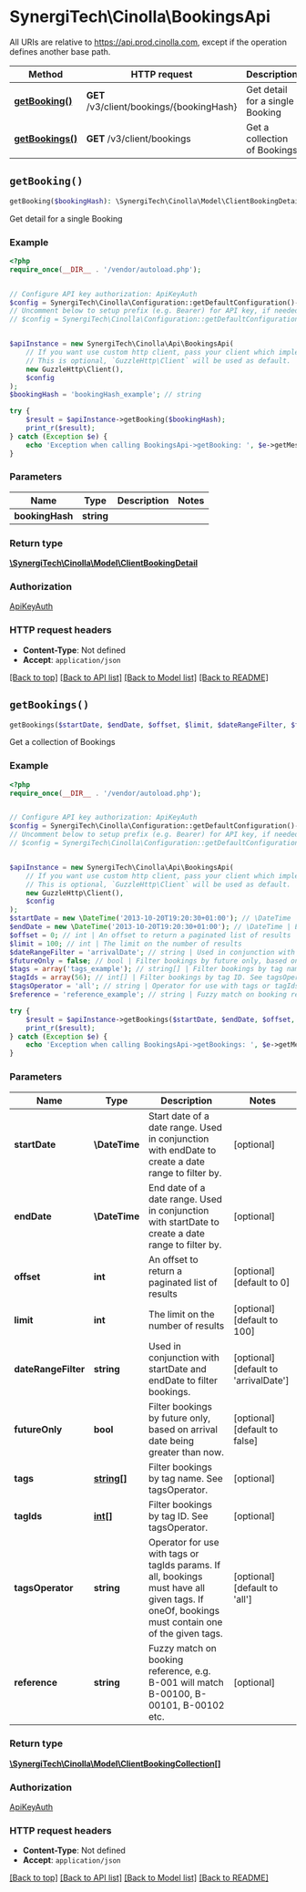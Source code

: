# SynergiTech\Cinolla\BookingsApi

All URIs are relative to https://api.prod.cinolla.com, except if the operation defines another base path.

| Method | HTTP request | Description |
| ------------- | ------------- | ------------- |
| [**getBooking()**](BookingsApi.md#getBooking) | **GET** /v3/client/bookings/{bookingHash} | Get detail for a single Booking |
| [**getBookings()**](BookingsApi.md#getBookings) | **GET** /v3/client/bookings | Get a collection of Bookings |


## `getBooking()`

```php
getBooking($bookingHash): \SynergiTech\Cinolla\Model\ClientBookingDetail
```

Get detail for a single Booking

### Example

```php
<?php
require_once(__DIR__ . '/vendor/autoload.php');


// Configure API key authorization: ApiKeyAuth
$config = SynergiTech\Cinolla\Configuration::getDefaultConfiguration()->setApiKey('x-api-key', 'YOUR_API_KEY');
// Uncomment below to setup prefix (e.g. Bearer) for API key, if needed
// $config = SynergiTech\Cinolla\Configuration::getDefaultConfiguration()->setApiKeyPrefix('x-api-key', 'Bearer');


$apiInstance = new SynergiTech\Cinolla\Api\BookingsApi(
    // If you want use custom http client, pass your client which implements `GuzzleHttp\ClientInterface`.
    // This is optional, `GuzzleHttp\Client` will be used as default.
    new GuzzleHttp\Client(),
    $config
);
$bookingHash = 'bookingHash_example'; // string

try {
    $result = $apiInstance->getBooking($bookingHash);
    print_r($result);
} catch (Exception $e) {
    echo 'Exception when calling BookingsApi->getBooking: ', $e->getMessage(), PHP_EOL;
}
```

### Parameters

| Name | Type | Description  | Notes |
| ------------- | ------------- | ------------- | ------------- |
| **bookingHash** | **string**|  | |

### Return type

[**\SynergiTech\Cinolla\Model\ClientBookingDetail**](../Model/ClientBookingDetail.md)

### Authorization

[ApiKeyAuth](../../README.md#ApiKeyAuth)

### HTTP request headers

- **Content-Type**: Not defined
- **Accept**: `application/json`

[[Back to top]](#) [[Back to API list]](../../README.md#endpoints)
[[Back to Model list]](../../README.md#models)
[[Back to README]](../../README.md)

## `getBookings()`

```php
getBookings($startDate, $endDate, $offset, $limit, $dateRangeFilter, $futureOnly, $tags, $tagIds, $tagsOperator, $reference): \SynergiTech\Cinolla\Model\ClientBookingCollection[]
```

Get a collection of Bookings

### Example

```php
<?php
require_once(__DIR__ . '/vendor/autoload.php');


// Configure API key authorization: ApiKeyAuth
$config = SynergiTech\Cinolla\Configuration::getDefaultConfiguration()->setApiKey('x-api-key', 'YOUR_API_KEY');
// Uncomment below to setup prefix (e.g. Bearer) for API key, if needed
// $config = SynergiTech\Cinolla\Configuration::getDefaultConfiguration()->setApiKeyPrefix('x-api-key', 'Bearer');


$apiInstance = new SynergiTech\Cinolla\Api\BookingsApi(
    // If you want use custom http client, pass your client which implements `GuzzleHttp\ClientInterface`.
    // This is optional, `GuzzleHttp\Client` will be used as default.
    new GuzzleHttp\Client(),
    $config
);
$startDate = new \DateTime('2013-10-20T19:20:30+01:00'); // \DateTime | Start date of a date range. Used in conjunction with endDate to create a date range to filter by.
$endDate = new \DateTime('2013-10-20T19:20:30+01:00'); // \DateTime | End date of a date range. Used in conjunction with startDate to create a date range to filter by.
$offset = 0; // int | An offset to return a paginated list of results
$limit = 100; // int | The limit on the number of results
$dateRangeFilter = 'arrivalDate'; // string | Used in conjunction with startDate and endDate to filter bookings.
$futureOnly = false; // bool | Filter bookings by future only, based on arrival date being greater than now.
$tags = array('tags_example'); // string[] | Filter bookings by tag name. See tagsOperator.
$tagIds = array(56); // int[] | Filter bookings by tag ID. See tagsOperator.
$tagsOperator = 'all'; // string | Operator for use with tags or tagIds params. If all, bookings must have all given tags. If oneOf, bookings must contain one of the given tags.
$reference = 'reference_example'; // string | Fuzzy match on booking reference, e.g. B-001 will match B-00100, B-00101, B-00102 etc.

try {
    $result = $apiInstance->getBookings($startDate, $endDate, $offset, $limit, $dateRangeFilter, $futureOnly, $tags, $tagIds, $tagsOperator, $reference);
    print_r($result);
} catch (Exception $e) {
    echo 'Exception when calling BookingsApi->getBookings: ', $e->getMessage(), PHP_EOL;
}
```

### Parameters

| Name | Type | Description  | Notes |
| ------------- | ------------- | ------------- | ------------- |
| **startDate** | **\DateTime**| Start date of a date range. Used in conjunction with endDate to create a date range to filter by. | [optional] |
| **endDate** | **\DateTime**| End date of a date range. Used in conjunction with startDate to create a date range to filter by. | [optional] |
| **offset** | **int**| An offset to return a paginated list of results | [optional] [default to 0] |
| **limit** | **int**| The limit on the number of results | [optional] [default to 100] |
| **dateRangeFilter** | **string**| Used in conjunction with startDate and endDate to filter bookings. | [optional] [default to &#39;arrivalDate&#39;] |
| **futureOnly** | **bool**| Filter bookings by future only, based on arrival date being greater than now. | [optional] [default to false] |
| **tags** | [**string[]**](../Model/string.md)| Filter bookings by tag name. See tagsOperator. | [optional] |
| **tagIds** | [**int[]**](../Model/int.md)| Filter bookings by tag ID. See tagsOperator. | [optional] |
| **tagsOperator** | **string**| Operator for use with tags or tagIds params. If all, bookings must have all given tags. If oneOf, bookings must contain one of the given tags. | [optional] [default to &#39;all&#39;] |
| **reference** | **string**| Fuzzy match on booking reference, e.g. B-001 will match B-00100, B-00101, B-00102 etc. | [optional] |

### Return type

[**\SynergiTech\Cinolla\Model\ClientBookingCollection[]**](../Model/ClientBookingCollection.md)

### Authorization

[ApiKeyAuth](../../README.md#ApiKeyAuth)

### HTTP request headers

- **Content-Type**: Not defined
- **Accept**: `application/json`

[[Back to top]](#) [[Back to API list]](../../README.md#endpoints)
[[Back to Model list]](../../README.md#models)
[[Back to README]](../../README.md)
